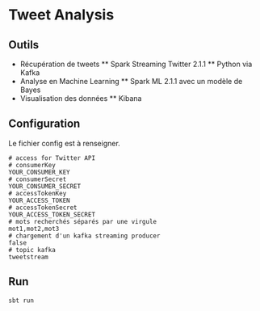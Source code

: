 # Tweet Analysis

## Outils
* Récupération de tweets
** Spark Streaming Twitter 2.1.1
** Python via Kafka
* Analyse en Machine Learning
** Spark ML 2.1.1 avec un modèle de Bayes
* Visualisation des données
** Kibana

## Configuration
Le fichier config est à renseigner.

```
# access for Twitter API
# consumerKey
YOUR_CONSUMER_KEY
# consumerSecret
YOUR_CONSUMER_SECRET
# accessTokenKey
YOUR_ACCESS_TOKEN
# accessTokenSecret
YOUR_ACCESS_TOKEN_SECRET
# mots recherchés séparés par une virgule
mot1,mot2,mot3
# chargement d'un kafka streaming producer
false
# topic kafka
tweetstream
```

## Run

```
sbt run
```
